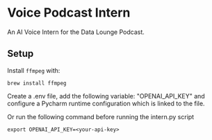 # Voice Podcast Intern
An AI Voice Intern for the Data Lounge Podcast.

## Setup
Install `ffmpeg` with:
```
brew install ffmpeg
```
Create a .env file, add the following variable: "OPENAI_API_KEY" and configure a Pycharm runtime configuration which 
is linked to the file.

Or run the following command before running the intern.py script
```
export OPENAI_API_KEY=<your-api-key>
```